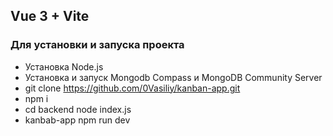 ## Vue 3 + Vite
### Для установки и запуска проекта
- Установка Node.js
- Установка и запуск Mongodb Compass и MongoDB Community Server
- git clone https://github.com/0Vasiliy/kanban-app.git
- npm i
- cd backend  node index.js
- kanbab-app  npm run dev


